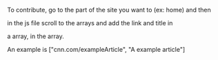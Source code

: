 To contribute, go to the part of the site you want to (ex: home) and then

in the js file scroll to the arrays and add the link and title in

a array, in the array.

An example is ["cnn.com/exampleArticle", "A example article"]

